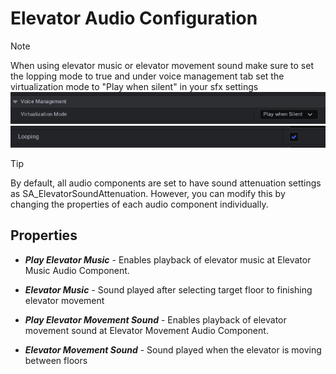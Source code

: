 # Elevator Audio Configuration

> [!NOTE]
> When using elevator music or elevator movement sound make sure to set the lopping mode to true and under voice management tab set the virtualization mode to "Play when silent" in your sfx settings <br>![Virtualization](/img/UnrealEditor_SCYTuEHRdt.png)<br>![Lopping](/img/UnrealEditor_CmJWsGPxoF.png)

> [!TIP]
> By default, all audio components are set to have sound attenuation settings as SA_ElevatorSoundAttenuation. However, you can modify this by changing the properties of each audio component individually.

## Properties
- ***Play Elevator Music*** - Enables playback of elevator music at Elevator Music Audio Component.

- ***Elevator Music*** - Sound played after selecting target floor to finishing elevator movement

- ***Play Elevator Movement Sound*** - Enables playback of elevator movement sound at Elevator Movement Audio Component.

- ***Elevator Movement Sound*** - Sound played when the elevator is moving between floors